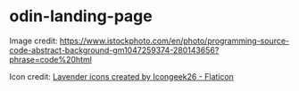 # odin-landing-page

Image credit: https://www.istockphoto.com/en/photo/programming-source-code-abstract-background-gm1047259374-280143656?phrase=code%20html

Icon credit: <a href="https://www.flaticon.com/free-icons/lavender" title="lavender icons">Lavender icons created by Icongeek26 - Flaticon</a>